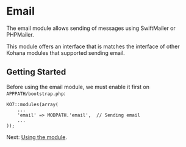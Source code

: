 # Email

The email module allows sending of messages using SwiftMailer or PHPMailer. 

This module offers an interface that is matches the interface of other Kohana modules that supported sending email.

## Getting Started

Before using the email module, we must enable it first on `APPPATH/bootstrap.php`:

~~~
KO7::modules(array(
    ...
    'email' => MODPATH.'email',  // Sending email
    ...
));
~~~

Next: [Using the module](using).
